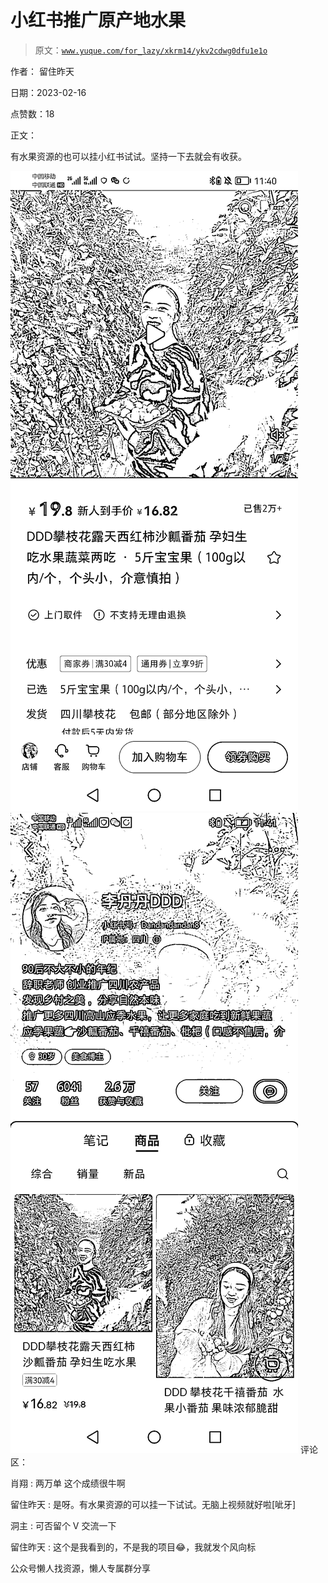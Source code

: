 # 小红书推广原产地水果

> 原文：[`www.yuque.com/for_lazy/xkrm14/ykv2cdwg0dfu1e1o`](https://www.yuque.com/for_lazy/xkrm14/ykv2cdwg0dfu1e1o)



作者： 留住昨天



日期：2023-02-16



点赞数：18

<ne-hole id="u64f25e86" data-lake-id="u64f25e86">

正文：



有水果资源的也可以挂小红书试试。坚持一下去就会有收获。



![](img/777d89ac5a6339466cb2eacd67284690.png)  <ne-p id="uc4129f4e" data-lake-id="uc4129f4e">![](img/3029b02ca7a9e60f329c7578344f81b0.png)  <ne-hole id="u8af5f0d0" data-lake-id="u8af5f0d0"><ne-p id="u481caa4a" data-lake-id="u481caa4a">评论区：



肖翔 : 两万单 这个成绩很牛啊



留住昨天 : 是呀。有水果资源的可以挂一下试试。无脑上视频就好啦[呲牙]



洞主 : 可否留个 V 交流一下



留住昨天 : 这个是我看到的，不是我的项目😂，我就发个风向标

<ne-hole id="u201dae1c" data-lake-id="u201dae1c">

公众号懒人找资源，懒人专属群分享

</ne-hole></ne-hole></ne-p></ne-p></ne-hole>